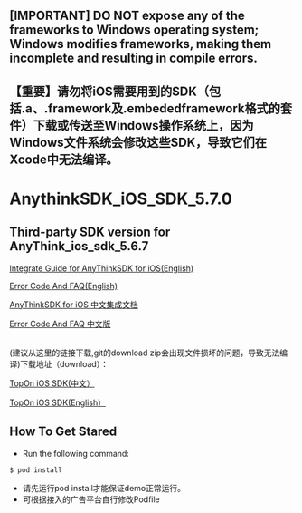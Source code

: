 ## [IMPORTANT] DO NOT expose any of the frameworks to Windows operating system; Windows modifies frameworks, making them incomplete and resulting in compile errors.
## 【重要】请勿将iOS需要用到的SDK（包括.a、.framework及.embededframework格式的套件）下载或传送至Windows操作系统上，因为Windows文件系统会修改这些SDK，导致它们在Xcode中无法编译。
# AnythinkSDK_iOS_SDK_5.7.0
## Third-party SDK version for AnyThink_ios_sdk_5.6.7

<a href="https://docs.toponad.com/#/en-us/ios/ios_doc/ios_access_doc" target = "_blank"> Integrate Guide for AnyThinkSDK for iOS(English) </a> 

<a href="https://docs.toponad.com/#/en-us/ios/ios_doc/ios_errorcode" target = "_blank"> Error Code And FAQ(English) </a> 

<a href="https://docs.toponad.com/#/zh-cn/ios/ios_doc/ios_access_doc" target = "_blank"> AnyThinkSDK for iOS 中文集成文档 </a> 

<a href="https://docs.toponad.com/#/zh-cn/ios/ios_doc/ios_errorcode" target = "_blank"> Error Code And FAQ 中文版 </a> 

<br>
(建议从这里的链接下载,git的download zip会出现文件损坏的问题，导致无法编译)下载地址（download）：<br>

<a href="https://docs.toponad.com/#/zh-cn/ios/download/package" target="_blank">TopOn iOS SDK(中文）</a>

<a href="https://docs.toponad.com/#/en-us/ios/download/package" target="_blank">TopOn iOS SDK(English）</a>

## How To Get Stared
+ Run the following command:<br>
```
$ pod install
```
+ 请先运行pod install才能保证demo正常运行。
+ 可根据接入的广告平台自行修改Podfile

